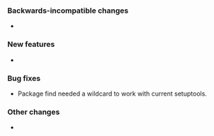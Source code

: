 <!-- Delete the sections that don't apply -->

### Backwards-incompatible changes

-

### New features

-

### Bug fixes

- Package find needed a wildcard to work with current setuptools.

### Other changes

-
